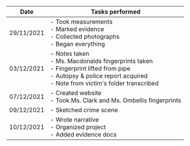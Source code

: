 | Date       | Tasks performed                                                                                                                                                                 |
| ---------- | ------------------------------------------------------------------------------------------------------------------------------------------------------------------------------- |
| 29/11/2021 | - Took measurements <br> - Marked evidence <br> - Collected photographs <br> - Began everything                                                                                 |
| 03/12/2021 | - Notes taken <br> - Ms. Macdonalds fingerprints taken <br> - Fingerprint lifted from pipe <br> - Autopsy & police report acquired <br> - Note from victim's folder transcribed |
| 07/12/2021 | - Created website <br> - Took Ms. Clark and Ms. Ombellis fingerprints                                                                                                           |
| 09/12/2021 | - Sketched crime scene <br>                                                                                                                                                     |
| 10/12/2021 | - Wrote narrative <br> - Organized project <br> - Added evidence docs                                                                                                           | 
